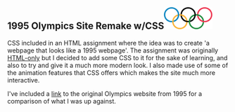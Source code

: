 <h2>1995 Olympics Site Remake w/CSS<img src="olympic_rings.png" width="110" height="50"/> </h2>

CSS included in an HTML assignment where the idea was to create 'a webpage that looks like a 1995 webpage'. The assignment was originally [HTML-only](https://github.com/zain-ak/1995-Olympics-Site-Remake) but I decided to add some CSS to it for the sake of learning, and also to try and give it a much more modern look. I also made use of some of the animation features that CSS offers which makes the site much more interactive.

I've included a [link](https://web.archive.org/web/19961223053702/http://www.olympic.org/) to the original Olympics website from 1995 for a comparison of what I was up against. 

